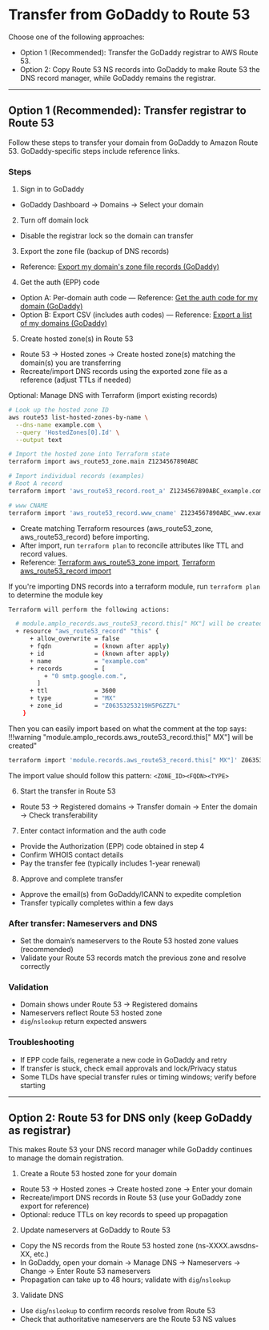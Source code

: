 # Transfer from GoDaddy to Route 53

Choose one of the following approaches:

- Option 1 (Recommended): Transfer the GoDaddy registrar to AWS Route 53.
- Option 2: Copy Route 53 NS records into GoDaddy to make Route 53 the DNS record manager, while GoDaddy remains the registrar.

---

## Option 1 (Recommended): Transfer registrar to Route 53

Follow these steps to transfer your domain from GoDaddy to Amazon Route 53. GoDaddy-specific steps include reference links.

### Steps

1) Sign in to GoDaddy

- GoDaddy Dashboard → Domains → Select your domain

2) Turn off domain lock

- Disable the registrar lock so the domain can transfer

3) Export the zone file (backup of DNS records)

- Reference: [Export my domain's zone file records (GoDaddy)](https://www.godaddy.com/help/export-my-domains-zone-file-records-4166)

4) Get the auth (EPP) code

- Option A: Per-domain auth code — Reference: [Get the auth code for my domain (GoDaddy)](https://www.godaddy.com/help/get-the-auth-code-for-my-domain-1685)
- Option B: Export CSV (includes auth codes) — Reference: [Export a list of my domains (GoDaddy)](https://www.godaddy.com/help/export-a-list-of-my-domains-3681)

5) Create hosted zone(s) in Route 53

- Route 53 → Hosted zones → Create hosted zone(s) matching the domain(s) you are transferring
- Recreate/import DNS records using the exported zone file as a reference (adjust TTLs if needed)

Optional: Manage DNS with Terraform (import existing records)

```bash
# Look up the hosted zone ID
aws route53 list-hosted-zones-by-name \
  --dns-name example.com \
  --query 'HostedZones[0].Id' \
  --output text

# Import the hosted zone into Terraform state
terraform import aws_route53_zone.main Z1234567890ABC

# Import individual records (examples)
# Root A record
terraform import 'aws_route53_record.root_a' Z1234567890ABC_example.com_A

# www CNAME
terraform import 'aws_route53_record.www_cname' Z1234567890ABC_www.example.com_CNAME
```

- Create matching Terraform resources (aws_route53_zone, aws_route53_record) before importing.
- After import, run `terraform plan` to reconcile attributes like TTL and record values.
- Reference: [Terraform aws_route53_zone import](https://registry.terraform.io/providers/hashicorp/aws/latest/docs/resources/route53_zone#import), [Terraform aws_route53_record import](https://registry.terraform.io/providers/hashicorp/aws/latest/docs/resources/route53_record#import)

If you're importing DNS records into a terraform module, run `terraform plan` to determine the module key

```bash
Terraform will perform the following actions:

  # module.amplo_records.aws_route53_record.this[" MX"] will be created
  + resource "aws_route53_record" "this" {
      + allow_overwrite = false
      + fqdn            = (known after apply)
      + id              = (known after apply)
      + name            = "example.com"
      + records         = [
          + "0 smtp.google.com.",
        ]
      + ttl             = 3600
      + type            = "MX"
      + zone_id         = "Z06353253219H5P6ZZ7L"
    }
```
Then you can easily import based on what the comment at the top says:
!!!warning "module.amplo_records.aws_route53_record.this[" MX"] will be created"
```bash
terraform import 'module.records.aws_route53_record.this[" MX"]' Z06353253219H5P6ZZ7L_example.com_MX
```
The import value should follow this pattern: `<ZONE_ID><FQDN><TYPE>`

6) Start the transfer in Route 53

- Route 53 → Registered domains → Transfer domain → Enter the domain → Check transferability

7) Enter contact information and the auth code

- Provide the Authorization (EPP) code obtained in step 4
- Confirm WHOIS contact details
- Pay the transfer fee (typically includes 1-year renewal)

8) Approve and complete transfer

- Approve the email(s) from GoDaddy/ICANN to expedite completion
- Transfer typically completes within a few days

### After transfer: Nameservers and DNS

- Set the domain’s nameservers to the Route 53 hosted zone values (recommended)
- Validate your Route 53 records match the previous zone and resolve correctly

### Validation

- Domain shows under Route 53 → Registered domains
- Nameservers reflect Route 53 hosted zone
- `dig`/`nslookup` return expected answers

### Troubleshooting

- If EPP code fails, regenerate a new code in GoDaddy and retry
- If transfer is stuck, check email approvals and lock/Privacy status
- Some TLDs have special transfer rules or timing windows; verify before starting

---

## Option 2: Route 53 for DNS only (keep GoDaddy as registrar)

This makes Route 53 your DNS record manager while GoDaddy continues to manage the domain registration.

1) Create a Route 53 hosted zone for your domain

- Route 53 → Hosted zones → Create hosted zone → Enter your domain
- Recreate/import DNS records in Route 53 (use your GoDaddy zone export for reference)
- Optional: reduce TTLs on key records to speed up propagation

2) Update nameservers at GoDaddy to Route 53

- Copy the NS records from the Route 53 hosted zone (ns-XXXX.awsdns-XX, etc.)
- In GoDaddy, open your domain → Manage DNS → Nameservers → Change → Enter Route 53 nameservers
- Propagation can take up to 48 hours; validate with `dig`/`nslookup`

3) Validate DNS

- Use `dig`/`nslookup` to confirm records resolve from Route 53
- Check that authoritative nameservers are the Route 53 NS values
